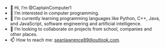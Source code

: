 - 👋 Hi, I’m @CaptainComputer1
- 👀 I’m interested in computer programming.
- 🌱 I’m currently learning programming languages like Python, C++, Java, and JavaScript, software engineering and artificial intelligence.
- 💞️ I’m looking to collaborate on projects from school, companies and other places.
- 📫 How to reach me: seanlawrence89@outlook.com.

<!---
CaptainComputer1/CaptainComputer1 is a ✨ special ✨ repository because its `README.md` (this file) appears on your GitHub profile.
You can click the Preview link to take a look at your changes.
--->
